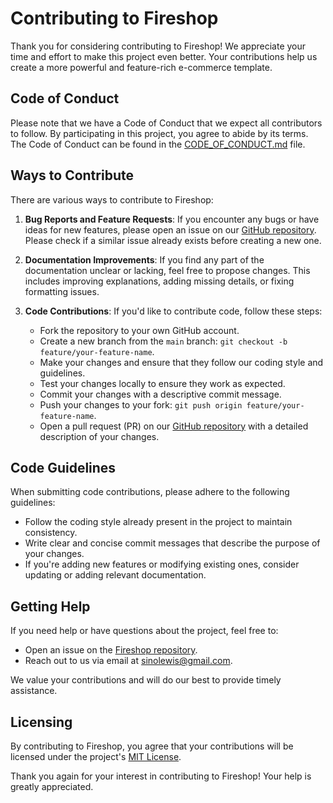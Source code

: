 # Contributing to Fireshop

Thank you for considering contributing to Fireshop! We appreciate your time and effort to make this project even better. Your contributions help us create a more powerful and feature-rich e-commerce template.

## Code of Conduct

Please note that we have a Code of Conduct that we expect all contributors to follow. By participating in this project, you agree to abide by its terms. The Code of Conduct can be found in the [CODE_OF_CONDUCT.md](./CODE_OF_CONDUCT.md) file.

## Ways to Contribute

There are various ways to contribute to Fireshop:

1. **Bug Reports and Feature Requests**: If you encounter any bugs or have ideas for new features, please open an issue on our [GitHub repository](https://github.com/SinoLewis/fireshop/issues). Please check if a similar issue already exists before creating a new one.

2. **Documentation Improvements**: If you find any part of the documentation unclear or lacking, feel free to propose changes. This includes improving explanations, adding missing details, or fixing formatting issues.

3. **Code Contributions**: If you'd like to contribute code, follow these steps:

   - Fork the repository to your own GitHub account.
   - Create a new branch from the `main` branch: `git checkout -b feature/your-feature-name`.
   - Make your changes and ensure that they follow our coding style and guidelines.
   - Test your changes locally to ensure they work as expected.
   - Commit your changes with a descriptive commit message.
   - Push your changes to your fork: `git push origin feature/your-feature-name`.
   - Open a pull request (PR) on our [GitHub repository](https://github.com/SinoLewis/fireshop/pulls) with a detailed description of your changes.

## Code Guidelines

When submitting code contributions, please adhere to the following guidelines:

- Follow the coding style already present in the project to maintain consistency.
- Write clear and concise commit messages that describe the purpose of your changes.
- If you're adding new features or modifying existing ones, consider updating or adding relevant documentation.

## Getting Help

If you need help or have questions about the project, feel free to:

- Open an issue on the [Fireshop repository](https://github.com/SinoLewis/fireshop/issues).
- Reach out to us via email at [sinolewis@gmail.com](mailto:sinolewis@gmail.com).

We value your contributions and will do our best to provide timely assistance.

## Licensing

By contributing to Fireshop, you agree that your contributions will be licensed under the project's [MIT License](LICENSE).

Thank you again for your interest in contributing to Fireshop! Your help is greatly appreciated.
